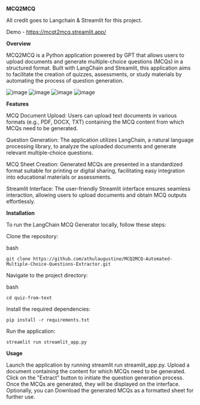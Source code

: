 **MCQ2MCQ**

All credit goes to Langchain & Streamlit for this project.

Demo - https://mcqt2mcq.streamlit.app/

**Overview**

MCQ2MCQ is a Python application powered by GPT that allows users to upload documents and generate multiple-choice questions (MCQs) in a structured format. Built with LangChain and Streamlit, this application aims to facilitate the creation of quizzes, assessments, or study materials by automating the process of question generation.

![image](https://github.com/Heathen2/quiz-from-text/assets/34716154/c6972f64-7b03-46b3-926f-3c692437f3b1)
![image](https://github.com/Heathen2/quiz-from-text/assets/34716154/07283cf6-3d1c-4224-a50e-4b620553100e)
![image](https://github.com/Heathen2/quiz-from-text/assets/34716154/ce51bee1-c23f-43f3-affc-4e53ccbaf9bf)
![image](https://github.com/Heathen2/quiz-from-text/assets/34716154/03a70849-b627-4efc-adcb-61e76e043b5d)


**Features**

MCQ Document Upload: Users can upload text documents in various formats (e.g., PDF, DOCX, TXT) containing the MCQ content from which MCQs need to be generated.

Question Generation: The application utilizes LangChain, a natural language processing library, to analyze the uploaded documents and generate relevant multiple-choice questions.

MCQ Sheet Creation: Generated MCQs are presented in a standardized format suitable for printing or digital sharing, facilitating easy integration into educational materials or assessments.

Streamlit Interface: The user-friendly Streamlit interface ensures seamless interaction, allowing users to upload documents and obtain MCQ outputs effortlessly.


**Installation**

To run the LangChain MCQ Generator locally, follow these steps:

Clone the repository:

bash

    git clone https://github.com/athulaugustine/MCQ2MCQ-Automated-Multiple-Choice-Questions-Extractor.git

Navigate to the project directory:

bash

    cd quiz-from-text

Install the required dependencies:

    pip install -r requirements.txt

Run the application:

    streamlit run streamlit_app.py

**Usage**

Launch the application by running streamlit run streamlit_app.py.
Upload a document containing the content for which MCQs need to be generated.
Click on the "Extract" button to initiate the question generation process.
Once the MCQs are generated, they will be displayed on the interface.
Optionally, you can Download the generated MCQs as a formatted sheet for further use.
